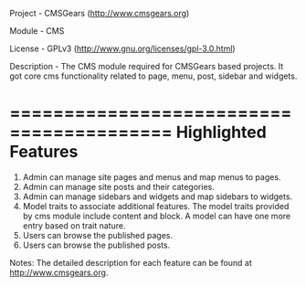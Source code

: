 Project 	- CMSGears (http://www.cmsgears.org)

Module  	- CMS

License 	- GPLv3 (http://www.gnu.org/licenses/gpl-3.0.html)

Description - The CMS module required for CMSGears based projects. It got core cms functionality related to page, menu, post, sidebar and widgets.

=========================================
Highlighted Features
=========================================
1. Admin can manage site pages and menus and map menus to pages.
2. Admin can manage site posts and their categories.
3. Admin can manage sidebars and widgets and map sidebars to widgets.
5. Model traits to associate additional features. The model traits provided by cms module include content and block. A model can have one more entry based on trait nature.
6. Users can browse the published pages.
6. Users can browse the published posts.

Notes: The detailed description for each feature can be found at http://www.cmsgears.org.
